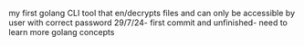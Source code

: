 my first golang CLI tool that en/decrypts files and can only be accessible by user with correct password
29/7/24- first commit and unfinished- need to learn more golang concepts

